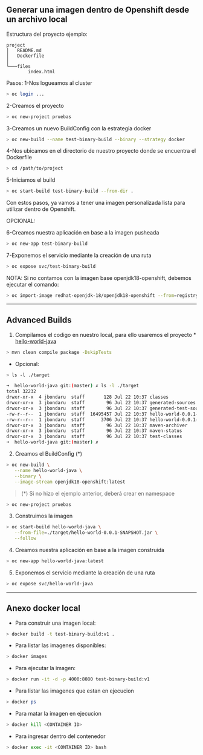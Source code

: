 ## Generar una imagen dentro de Openshift desde un archivo local

Estructura del proyecto ejemplo:
```
project
│   README.md
│   Dockerfile    
│
└───files
        index.html
```

Pasos:
1-Nos logueamos al cluster

```sh
> oc login ...
```

2-Creamos el proyecto
```sh
> oc new-project pruebas
```

3-Creamos un nuevo BuildConfig con la estrategia docker
```sh
> oc new-build --name test-binary-build --binary --strategy docker
```

4-Nos ubicamos en el directorio de nuestro proyecto donde se encuentra el Dockerfile
```sh
> cd /path/to/project
```

5-Iniciamos el build
```sh
> oc start-build test-binary-build --from-dir .
```

Con estos pasos, ya vamos a tener una imagen personalizada lista para utilizar dentro de Openshift.

OPCIONAL:

6-Creamos nuestra aplicación en base a la imagen pusheada 
```sh
> oc new-app test-binary-build 
```

7-Exponemos el servicio mediante la creación de una ruta
```sh
> oc expose svc/test-binary-build
```

NOTA: Si no contamos con la imagen base openjdk18-openshift, debemos ejecutar el comando: 
```sh
> oc import-image redhat-openjdk-18/openjdk18-openshift --from=registry.access.redhat.com/redhat-openjdk-18/openjdk18-openshift --confirm
```
---------------
## Advanced Builds

1. Compilamos el codigo en nuestro local, para ello usaremos el proyecto * [hello-world-java](https://github.com/bondaruk/examples-openshift/tree/master/hello-world-java)
```sh
> mvn clean compile package -DskipTests
```
* Opcional:
```sh
> ls -l ./target

➜  hello-world-java git:(master) ✗ ls -l ./target
total 32232
drwxr-xr-x  4 jbondaru  staff       128 Jul 22 10:37 classes
drwxr-xr-x  3 jbondaru  staff        96 Jul 22 10:37 generated-sources
drwxr-xr-x  3 jbondaru  staff        96 Jul 22 10:37 generated-test-sources
-rw-r--r--  1 jbondaru  staff  16495457 Jul 22 10:37 hello-world-0.0.1-SNAPSHOT.jar
-rw-r--r--  1 jbondaru  staff      3706 Jul 22 10:37 hello-world-0.0.1-SNAPSHOT.jar.original
drwxr-xr-x  3 jbondaru  staff        96 Jul 22 10:37 maven-archiver
drwxr-xr-x  3 jbondaru  staff        96 Jul 22 10:37 maven-status
drwxr-xr-x  3 jbondaru  staff        96 Jul 22 10:37 test-classes
➜  hello-world-java git:(master) ✗ 
```

2. Creamos el BuildConfig (*)
```sh
> oc new-build \
   --name hello-world-java \
   --binary \
   --image-stream openjdk18-openshift:latest
```
> (*) Si no hizo el ejemplo anterior, deberá crear en namespace
```sh
> oc new-project pruebas
```
3. Construimos la imagen
```sh
> oc start-build hello-world-java \
   --from-file=./target/hello-world-0.0.1-SNAPSHOT.jar \
   --follow
```
4. Creamos nuestra aplicación en base a la imagen construida
```sh
> oc new-app hello-world-java:latest
```
5. Exponemos el servicio mediante la creación de una ruta
```sh
> oc expose svc/hello-world-java
```
-----------------------

## Anexo docker local

* Para construir una imagen local:  
```sh
> docker build -t test-binary-build:v1 .
```
* Para listar las imagenes disponibles:
```sh
> docker images
```
* Para ejecutar la imagen:
```sh
> docker run -it -d -p 4000:8080 test-binary-build:v1
```
* Para listar las imagenes que estan en ejecucion
```sh
> docker ps
```
* Para matar la imagen en ejecucion
```sh
> docker kill <CONTAINER ID>
```
* Para ingresar dentro del contenedor
```sh
> docker exec -it <CONTAINER ID> bash
```